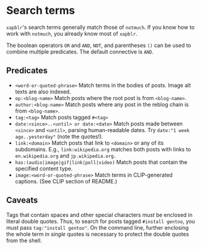 Search terms
============

`xapblr`'s search terms generally match those of `notmuch`. If you know how
to work with `notmuch`, you already know most of `xapblr`.

The boolean operators `OR` and `AND`, `NOT`, and parentheses `()` can be used to combine multiple predicates.
The default connective is `AND`.

## Predicates

* `<word-or-quoted-phrase>`
    Match terms in the bodies of posts.
    Image alt texts are also indexed.
* `op:<blog-name>`
    Match posts where the root post is from `<blog-name>`.
* `author:<blog-name>`
    Match posts where any post in the reblog chain is from `<blog-name>`.
* `tag:<tag>`
    Match posts tagged `#<tag>`
* `date:<since>..<until> or date:<date>`
    Match posts made between `<since>` and `<until>`, parsing human-readable dates.
    Try `date:"1 week ago..yesterday"` (note the quotes!).
* `link:<domain>`
    Match posts that link to `<domain>` or any of its subdomains. E.g.,
    `link:wikipedia.org` matches both posts with links to `en.wikipedia.org`
    and `jp.wikipedia.org.`
* `has:(audio|image|gif|link|poll|video)`
    Match posts that contain the specified content type.
* `image:<word-or-quoted-phrase>`
    Match terms in CLIP-generated captions. (See CLIP section of README.)

## Caveats

Tags that contain spaces and other special characters *must* be enclosed in
literal double quotes. Thus, to search for posts tagged `#install gentoo`, you
must pass `tag:"install gentoo"`. On the command line, further enclosing the
whole term in *single* quotes is necessary to protect the double quotes from
the shell.
